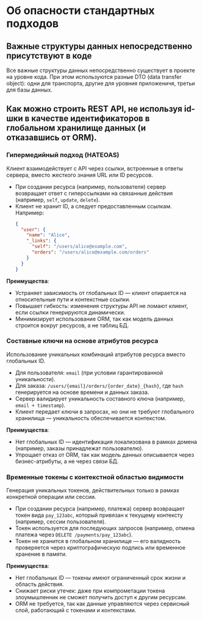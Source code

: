 # Об опасности стандартных подходов

## Важные структуры данных непосредственно присутствуют в коде

Все важные структуры данных непосредственно существует в проекте на уровне кода. При этом используются разные DTO (data transfer object): одни для транспорта, другие для уровния приложеничя, третьи для базы данных.

## Как можно строить REST API, не используя id-шки в качестве идентификаторов в глобальном хранилище данных (и отказавшись от ORM).

### Гипермедийный подход (HATEOAS)

Клиент взаимодействует с API через ссылки, встроенные в ответы сервера, вместо жесткого знания URL или ID ресурсов.  

- При создании ресурса (например, пользователя) сервер возвращает ответ с гиперссылками на связанные действия (например, `self`, `update`, `delete`).  
- Клиент не хранит ID, а следует предоставленным ссылкам. Например:  
  ```json
  {
    "user": {
      "name": "Alice",
      "_links": {
        "self": "/users/alice@example.com",
        "orders": "/users/alice@example.com/orders"
      }
    }
  }
  ```  

**Преимущества**:  
- Устраняет зависимость от глобальных ID — клиент опирается на относительные пути и контекстные ссылки.  
- Повышает гибкость: изменения структуры API не ломают клиент, если ссылки генерируются динамически.  
- Минимизирует использование ORM, так как модель данных строится вокруг ресурсов, а не таблиц БД.

### Составные ключи на основе атрибутов ресурса

Использование уникальных комбинаций атрибутов ресурса вместо глобальных ID.  

- Для пользователя: `email` (при условии гарантированной уникальности).  
- Для заказа: `/users/{email}/orders/{order_date}_{hash}`, где `hash` генерируется на основе времени и данных заказа.  
- Сервер валидирует уникальность составного ключа (например, `email + timestamp`).  
- Клиент передает ключи в запросах, но они не требуют глобального хранилища — уникальность обеспечивается контекстом.  

**Преимущества**:  
- Нет глобальных ID — идентификация локализована в рамках домена (например, заказы принадлежат пользователю).  
- Упрощает отказ от ORM, так как модель данных описывается через бизнес-атрибуты, а не через связи БД.  


### Временные токены с контекстной областью видимости

Генерация уникальных токенов, действительных только в рамках конкретной операции или сессии.  

- При создании ресурса (например, платежа) сервер возвращает токен вида `pay_123abc`, который привязан к текущему контексту (например, сессии пользователя).  
- Токен используется для последующих запросов (например, отмена платежа через `DELETE /payments/pay_123abc`).  
- Токен не хранится в глобальном хранилище — его валидность проверяется через криптографическую подпись или временное хранение в памяти.  

**Преимущества**:  
- Нет глобальных ID — токены имеют ограниченный срок жизни и область действия.  
- Снижает риски утечек: даже при компрометации токена злоумышленник не сможет получить доступ к другим ресурсам.  
- ORM не требуется, так как данные управляются через сервисный слой, работающий с токенами и контекстами.